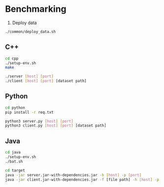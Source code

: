 # Benchmarking

1. Deploy data
```bash
./common/deploy_data.sh
```

## C++

```bash
cd cpp
./setup-env.sh
make

./server [host] [port]
./client [host] [port] [dataset path]
```

## Python

```bash
cd python
pip install -r req.txt

python3 server.py [host] [port]
python3 client.py [host] [port] [dataset path]
```

## Java

```bash
cd java
./setup-env.sh
./bat.sh

cd target
java -jar server.jar-with-dependencies.jar -h [host] -p [port]
java -jar client.jar-with-dependencies.jar -f [file path] -h [host] -p [port]
